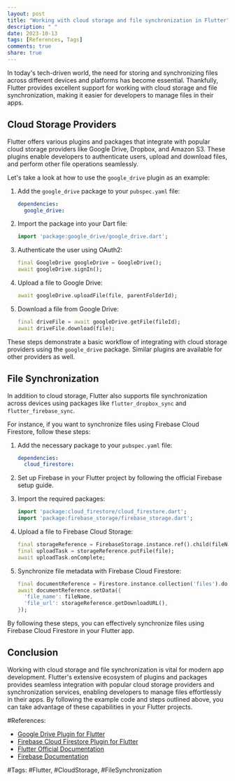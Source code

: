 ```yaml
---
layout: post
title: "Working with cloud storage and file synchronization in Flutter"
description: " "
date: 2023-10-13
tags: [References, Tags]
comments: true
share: true
---
```


In today's tech-driven world, the need for storing and synchronizing files across different devices and platforms has become essential. Thankfully, Flutter provides excellent support for working with cloud storage and file synchronization, making it easier for developers to manage files in their apps.

## Cloud Storage Providers

Flutter offers various plugins and packages that integrate with popular cloud storage providers like Google Drive, Dropbox, and Amazon S3. These plugins enable developers to authenticate users, upload and download files, and perform other file operations seamlessly.

Let's take a look at how to use the `google_drive` plugin as an example:

1. Add the `google_drive` package to your `pubspec.yaml` file:

   ```yaml
   dependencies:
     google_drive:
   ```

2. Import the package into your Dart file:

   ```dart
   import 'package:google_drive/google_drive.dart';
   ```

3. Authenticate the user using OAuth2:

   ```dart
   final GoogleDrive googleDrive = GoogleDrive();
   await googleDrive.signIn();
   ```

4. Upload a file to Google Drive:

   ```dart
   await googleDrive.uploadFile(file, parentFolderId);
   ```

5. Download a file from Google Drive:

   ```dart
   final driveFile = await googleDrive.getFile(fileId);
   await driveFile.download(file);
   ```

These steps demonstrate a basic workflow of integrating with cloud storage providers using the `google_drive` package. Similar plugins are available for other providers as well.

## File Synchronization

In addition to cloud storage, Flutter also supports file synchronization across devices using packages like `flutter_dropbox_sync` and `flutter_firebase_sync`.

For instance, if you want to synchronize files using Firebase Cloud Firestore, follow these steps:

1. Add the necessary package to your `pubspec.yaml` file:

   ```yaml
   dependencies:
     cloud_firestore:
   ```

2. Set up Firebase in your Flutter project by following the official Firebase setup guide.

3. Import the required packages:

   ```dart
   import 'package:cloud_firestore/cloud_firestore.dart';
   import 'package:firebase_storage/firebase_storage.dart';
   ```

4. Upload a file to Firebase Cloud Storage:

   ```dart
   final storageReference = FirebaseStorage.instance.ref().child(fileName);
   final uploadTask = storageReference.putFile(file);
   await uploadTask.onComplete;
   ```

5. Synchronize file metadata with Firebase Cloud Firestore:

   ```dart
   final documentReference = Firestore.instance.collection('files').document();
   await documentReference.setData({
     'file_name': fileName,
     'file_url': storageReference.getDownloadURL(),
   });
   ```

By following these steps, you can effectively synchronize files using Firebase Cloud Firestore in your Flutter app.

## Conclusion

Working with cloud storage and file synchronization is vital for modern app development. Flutter's extensive ecosystem of plugins and packages provides seamless integration with popular cloud storage providers and synchronization services, enabling developers to manage files effortlessly in their apps. By following the example code and steps outlined above, you can take advantage of these capabilities in your Flutter projects.

#References:
- [Google Drive Plugin for Flutter](https://pub.dev/packages/google_drive)
- [Firebase Cloud Firestore Plugin for Flutter](https://pub.dev/packages/cloud_firestore)  
- [Flutter Official Documentation](https://flutter.dev/)  
- [Firebase Documentation](https://firebase.google.com/docs) 

#Tags: 
#Flutter, #CloudStorage, #FileSynchronization